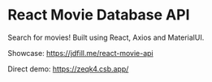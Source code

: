 <h1>React Movie Database API</h1>
Search for movies! Built using React, Axios and MaterialUI.

Showcase: https://jdfill.me/react-movie-api

Direct demo: https://zeqk4.csb.app/
